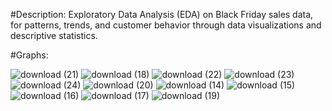 #Description:
Exploratory Data Analysis (EDA) on Black Friday sales data, for patterns, trends, and customer behavior through data visualizations and descriptive statistics.

#Graphs:

![download (21)](https://github.com/smty2018/Amazing-Python-Scripts/assets/74114936/fae45471-7b5e-4b0a-bb35-a6ea4f8fc7e8)
![download (18)](https://github.com/smty2018/Amazing-Python-Scripts/assets/74114936/55b1ae7f-d1bc-42fe-9453-01abd506aabc)
![download (22)](https://github.com/smty2018/Amazing-Python-Scripts/assets/74114936/e3c37401-b62c-4063-9a8a-d469009d145b)
![download (23)](https://github.com/smty2018/Amazing-Python-Scripts/assets/74114936/d311a791-1d4f-4a32-9d79-bb9d7d747861)
![download (24)](https://github.com/smty2018/Amazing-Python-Scripts/assets/74114936/150bd6f5-b7c7-45fd-b96b-7e72c2d20bf5)
![download (20)](https://github.com/smty2018/Amazing-Python-Scripts/assets/74114936/6097b49d-8979-44a6-8fb1-211245e65469)
![download (14)](https://github.com/smty2018/Amazing-Python-Scripts/assets/74114936/9a73f648-ad9e-4024-a231-e97c0709774d)
![download (15)](https://github.com/smty2018/Amazing-Python-Scripts/assets/74114936/0990f139-bc7b-41dc-94e7-3d4289bd0034)
![download (16)](https://github.com/smty2018/Amazing-Python-Scripts/assets/74114936/662a9f8f-205a-4659-bd68-14e7abb71cde)
![download (17)](https://github.com/smty2018/Amazing-Python-Scripts/assets/74114936/08d24356-5108-496c-b828-4c5e0551fce2)
![download (19)](https://github.com/smty2018/Amazing-Python-Scripts/assets/74114936/28b2e9a0-f895-4890-a6a5-8d14bcfaa61d)
